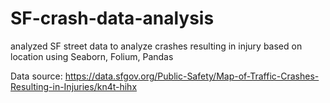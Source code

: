 # SF-crash-data-analysis
analyzed SF street data to analyze crashes resulting in injury based on location using Seaborn, Folium, Pandas

Data source: https://data.sfgov.org/Public-Safety/Map-of-Traffic-Crashes-Resulting-in-Injuries/kn4t-hihx
